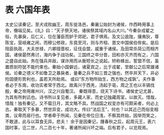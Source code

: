 # 表 六国年表
太史公读秦记，至犬戎败幽王，周东徙洛邑，秦襄公始封为诸侯，作西畤用事上帝，僭端见矣。《礼》曰：“天子祭天地，诸侯祭其域内名山大川。”今秦杂戎翟之俗，先暴戾，后仁义，位在藩臣而胪于郊祀，君子惧焉。及文公逾陇，攘夷狄，尊陈宝，营岐雍之闲，而穆公修政，东竟至河，则与齐桓、晋文中国侯伯侔矣。是后陪臣执政，大夫世禄，六卿擅晋权，征伐会盟，威重于诸侯。及田常杀简公而相齐国，诸侯晏然弗讨，海内争于战功矣。三国终之卒分晋，田和亦灭齐而有之，六国之盛自此始。务在强兵并敌，谋诈用而从衡短长之说起。矫称蜂出，誓盟不信，虽置质剖符犹不能约束也。秦始小国僻远，诸夏宾之，比于戎翟，至献公之后常雄诸侯。论秦之德义不如鲁卫之暴戾者，量秦之兵不如三晋之强也，然卒并天下，非必险固便形势利也，盖若天所助焉。
或曰“东方物所始生，西方物之成孰”。夫作事者必于东南，收功实者常于西北。故禹兴于西羌，汤起于亳，周之王也以丰镐伐殷，秦之帝用雍州兴，汉之兴自蜀汉。
秦既得意，烧天下诗书，诸侯史记尤甚，为其有所刺讥也。诗书所以复见者，多藏人家，而史记独藏周室，以故灭。惜哉，惜哉！独有秦记，又不载日月，其文略不具。然战国之权变亦有可颇采者，何必上古。秦取天下多暴，然世异变，成功大。传曰“法后王”，何也？以其近己而俗变相类，议卑而易行也。学者牵于所闻，见秦在帝位日浅，不察其终始，因举而笑之，不敢道，此与以耳食无异。悲夫！
余于是因秦记，踵春秋之后，起周元王，表六国时事，讫二世，凡二百七十年，著诸所闻兴坏之端。后有君子，以览观焉。
